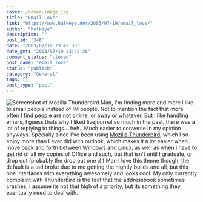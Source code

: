 ```yaml
---
cover: /cover-image.jpg
title: "Email Love"
link: "https://www.halkeye.net/2003/07/19/email_love/"
author: "halkeye"
description: ""
post_id: "348"
date: "2003/07/19 23:42:36"
date_gmt: "2003/07/19 23:42:36"
comment_status: "closed"
post_name: "email_love"
status: "publish"
category: "General"
tags: []
post_type: "post"
---
```


![Screenshot of Mozilla Thunderbird](http://www.halkeye.net/files/images/3018_8f63e91df34bc1b2683e96e21a98a5ec.thumb.png) Man, I'm finding more and more I like to email people instead of IM people. Not to mention the fact that more often I find people are not online, or away or whatever. But i like handling emails, I guess thats why I liked livejournal so much in the past, there was a lot of replying to things... heh.. Much easier to converse In my opinion anyways. Specially since I've been using [Mozilla Thunderbird](http://www.mozilla.org/projects/thunderbird/), which I so enjoy more than I ever did with outlook, which makes it a lot easier when i move back and forth between Windows and Linux, as well as when i have to get rid of all my copies of Office and such, but that isn't until I graduate, or drop out (probably the drop out one :( ) Man I love this theme though, the default is a tad broke due to me getting the nightly builds and all, but this one interfaces with everything awesomely and looks cool. My only currently complaint with Thunderbird is the fact that the addressbook sometimes crashes, i assume its not that high of a priority, but its something they eventually need to deal with.